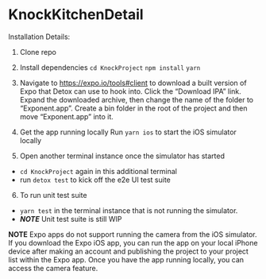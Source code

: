 # KnockKitchenDetail

Installation Details: 

1) Clone repo

2) Install dependencies
`cd KnockProject`
`npm install` 
`yarn` 

3) Navigate to https://expo.io/tools#client to download a built version of Expo that Detox can use to hook into. 
  Click the “Download IPA” link. Expand the downloaded archive, then change the name of the folder to “Exponent.app”. Create a bin folder in the root of the project and then move “Exponent.app” into it.

4) Get the app running locally 
Run `yarn ios` to start the iOS simulator locally 

5) Open another terminal instance once the simulator has started
 - `cd KnockProject` again in this additional terminal
 - run `detox test` to kick off the e2e UI test suite
 
6) To run unit test suite
 - `yarn test` in the terminal instance that is not running the simulator.
 - ***NOTE*** Unit test suite is still WIP
 
 **NOTE**
 Expo apps do not support running the camera from the iOS simulator. If you download the Expo iOS app, you can run the app on your local iPhone device after making an account and publishing the project to your project list within the Expo app. Once you have the app running locally, you can access the camera feature. 
